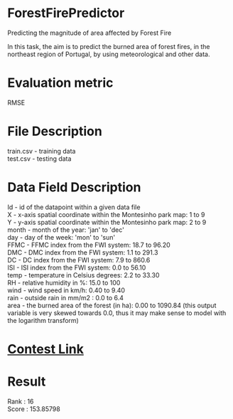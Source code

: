 # ForestFirePredictor
Predicting the magnitude of area affected by Forest Fire

In this task, the aim is to predict the burned area of forest fires, in the northeast region of Portugal, by using meteorological and other data.

# Evaluation metric
RMSE 

# File Description
train.csv - training data<br>
test.csv - testing data

# Data Field Description
Id - id of the datapoint within a given data file<br>
X - x-axis spatial coordinate within the Montesinho park map: 1 to 9<br>
Y - y-axis spatial coordinate within the Montesinho park map: 2 to 9<br>
month - month of the year: 'jan' to 'dec'<br>
day - day of the week: 'mon' to 'sun'<br>
FFMC - FFMC index from the FWI system: 18.7 to 96.20<br>
DMC - DMC index from the FWI system: 1.1 to 291.3<br>
DC - DC index from the FWI system: 7.9 to 860.6<br>
ISI - ISI index from the FWI system: 0.0 to 56.10<br>
temp - temperature in Celsius degrees: 2.2 to 33.30<br>
RH - relative humidity in %: 15.0 to 100<br>
wind - wind speed in km/h: 0.40 to 9.40<br>
rain - outside rain in mm/m2 : 0.0 to 6.4<br>
area - the burned area of the forest (in ha): 0.00 to 1090.84 (this output variable is very skewed towards 0.0, thus it may make sense to model with the logarithm transform)

# [Contest Link](https://www.kaggle.com/c/logicalrhythm18-fire/)

# Result 
Rank : 16<br>
Score : 153.85798

